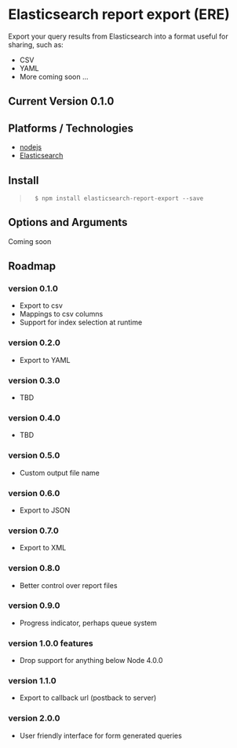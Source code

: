 # Elasticsearch report export (ERE)
Export your query results from Elasticsearch into a format useful for sharing, such as:

* CSV
* YAML
* More coming soon ...

## Current Version 0.1.0

## Platforms / Technologies
* [nodejs](http://nodejs.org/)
* [Elasticsearch](https://www.elastic.co/products/elasticsearch)

## Install
>       $ npm install elasticsearch-report-export --save

## Options and Arguments
Coming soon

## Roadmap

### version 0.1.0
* Export to csv
* Mappings to csv columns
* Support for index selection at runtime

### version 0.2.0
* Export to YAML

### version 0.3.0
* TBD

### version 0.4.0
* TBD

### version 0.5.0
* Custom output file name

### version 0.6.0
* Export to JSON

### version 0.7.0
* Export to XML

### version 0.8.0
* Better control over report files

### version 0.9.0
* Progress indicator, perhaps queue system

### version 1.0.0 features
* Drop support for anything below Node 4.0.0

### version 1.1.0
* Export to callback url (postback to server)
    
### version 2.0.0
* User friendly interface for form generated queries